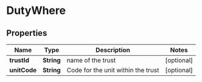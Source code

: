 

# DutyWhere

## Properties

Name | Type | Description | Notes
------------ | ------------- | ------------- | -------------
**trustId** | **String** | name of the trust |  [optional]
**unitCode** | **String** | Code for the unit within the trust |  [optional]



